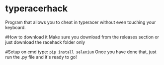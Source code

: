 # typeracerhack
Program that allows you to cheat in typeracer without even touching your keyboard.

#How to download it
Make sure you download from the releases section or just download the racehack folder only

#Setup
on cmd type:
```pip install selenium```
Once you have done that, just run the .py file and it's ready to go!
